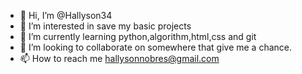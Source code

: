 - 👋 Hi, I’m @Hallyson34
- 👀 I’m interested in save my basic projects  
- 🌱 I’m currently learning python,algorithm,html,css and git
- 💞️ I’m looking to collaborate on somewhere that give me a chance.
- 📫 How to reach me hallysonnobres@gmail.com

<!---
Hallyson34/Hallyson34 is a ✨ special ✨ repository because its `README.md` (this file) appears on your GitHub profile.
You can click the Preview link to take a look at your changes.
--->
